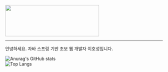 <img src="https://img.shields.io/badge/hoseong's github-white?style=for-the-badge&logo=Alfred&logoColor=black" style="width:300px; height:100px;"> <hr/>
<div style="font-size="13px;">안녕하세요. 자바 스프링 기반 초보 웹 개발자 이호성입니다.  </div>



 





                                                                                                                                            

 ![Anurag's GitHub stats](https://github-readme-stats.vercel.app/api?username=githoseong&show_icons=true&theme=dracula)<br/>
 ![Top Langs](https://github-readme-stats.vercel.app/api/top-langs/?username=githoseong&layout=compact&theme=dracula)




